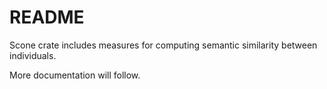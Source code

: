 # README

Scone crate includes measures for computing semantic similarity between individuals.

More documentation will follow.
